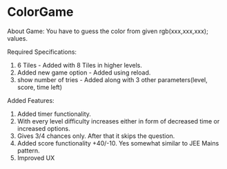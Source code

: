 # ColorGame

About Game:
You have to guess the color from given rgb(xxx,xxx,xxx); values.

Required Specifications:
1. 6 Tiles - Added with 8 Tiles in higher levels.
2. Added new game option - Added using reload.
3. show number of tries - Added along with 3 other parameters(level, score, time left)


Added Features:
1. Added timer functionality.
2. With every level difficulty increases either in form of decreased time or increased options.
3. Gives 3/4 chances only. After that it skips the question.
4. Added score functionality +40/-10. Yes somewhat similar to JEE Mains pattern.
5. Improved UX

